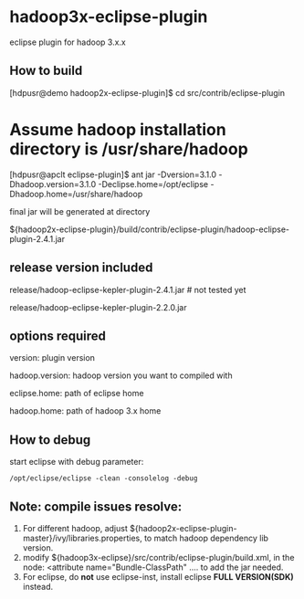 hadoop3x-eclipse-plugin
=======================

eclipse plugin for hadoop 3.x.x
 

How to build
----------------------------------------

 [hdpusr@demo hadoop2x-eclipse-plugin]$ cd src/contrib/eclipse-plugin 

 # Assume hadoop installation directory is /usr/share/hadoop

 [hdpusr@apclt eclipse-plugin]$ ant jar -Dversion=3.1.0 -Dhadoop.version=3.1.0 -Declipse.home=/opt/eclipse -Dhadoop.home=/usr/share/hadoop

final jar will be generated at directory 

  ${hadoop2x-eclipse-plugin}/build/contrib/eclipse-plugin/hadoop-eclipse-plugin-2.4.1.jar

  
release version included
-------------------------------------
 
  release/hadoop-eclipse-kepler-plugin-2.4.1.jar  # not tested yet
 
  release/hadoop-eclipse-kepler-plugin-2.2.0.jar  
  

options required
--------------------------------------
  version: plugin version
  
  hadoop.version:  hadoop version you want to compiled with

  eclipse.home: path of eclipse home 

  hadoop.home: path of hadoop 3.x home

 

How to debug
--------------------------------------
  start eclipse with debug parameter:  

    /opt/eclipse/eclipse -clean -consolelog -debug
    

Note: compile issues resolve: 
--------------------------------------
1. For different hadoop, adjust ${hadoop2x-eclipse-plugin-master}/ivy/libraries.properties, to match hadoop dependency lib version.
2. modify ${hadoop3x-eclipse}/src/contrib/eclipse-plugin/build.xml, in the node: <attribute name="Bundle-ClassPath" ....  to add the jar needed. 
3. For eclipse, do **not** use eclipse-inst, install eclipse **FULL VERSION(SDK)** instead.
